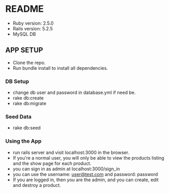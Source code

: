# README

* Ruby version: 2.5.0
* Rails version: 5.2.5
* MySQL DB

## APP SETUP

* Clone the repo.
* Run bundle install to install all dependencies.

### DB Setup

* change db user and password in database.yml if need be.
* rake db:create
* rake db:migrate

### Seed Data
* rake db:seed

### Using the App
* run rails server and visit localhost:3000 in the browser.
* If you're a normal user, you will only be able to view the products listing and the show page for each product.
* you can sign in as admin at localhost:3000/sign_in
* you can use the username: user@test.com and password: password
* If you are logged in, then you are the admin, and you can create, edit and destroy a product.
